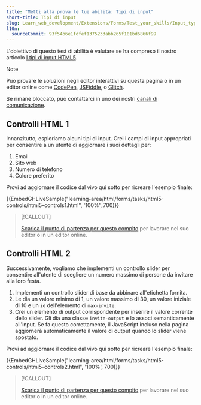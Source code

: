 ```yaml
---
title: "Metti alla prova le tue abilità: Tipi di input"
short-title: Tipi di input
slug: Learn_web_development/Extensions/Forms/Test_your_skills/Input_types
l10n:
  sourceCommit: 93f54b6e1fdfef1375233abb265f101bd6866f99
---
```


L'obiettivo di questo test di abilità è valutare se ha compreso il nostro articolo [I tipi di input HTML5](/it/docs/Learn_web_development/Extensions/Forms/HTML5_input_types).

> [!NOTE]
> Può provare le soluzioni negli editor interattivi su questa pagina o in un editor online come [CodePen](https://codepen.io/), [JSFiddle](https://jsfiddle.net/), o [Glitch](https://glitch.com/).
>
> Se rimane bloccato, può contattarci in uno dei nostri [canali di comunicazione](/it/docs/MDN/Community/Communication_channels).

## Controlli HTML 1

Innanzitutto, esploriamo alcuni tipi di input. Crei i campi di input appropriati per consentire a un utente di aggiornare i suoi dettagli per:

1. Email
2. Sito web
3. Numero di telefono
4. Colore preferito

Provi ad aggiornare il codice dal vivo qui sotto per ricreare l'esempio finale:

{{EmbedGHLiveSample("learning-area/html/forms/tasks/html5-controls/html5-controls1.html", '100%', 700)}}

> [!CALLOUT]
>
> [Scarica il punto di partenza per questo compito](https://github.com/mdn/learning-area/blob/main/html/forms/tasks/html5-controls/html5-controls1-download.html) per lavorare nel suo editor o in un editor online.

## Controlli HTML 2

Successivamente, vogliamo che implementi un controllo slider per consentire all'utente di scegliere un numero massimo di persone da invitare alla loro festa.

1. Implementi un controllo slider di base da abbinare all'etichetta fornita.
2. Le dia un valore minimo di 1, un valore massimo di 30, un valore iniziale di 10 e un `id` dell'elemento di `max-invite`.
3. Crei un elemento di output corrispondente per inserire il valore corrente dello slider. Gli dia una classe `invite-output` e lo associ semanticamente all'input. Se fa questo correttamente, il JavaScript incluso nella pagina aggiornerà automaticamente il valore di output quando lo slider viene spostato.

Provi ad aggiornare il codice dal vivo qui sotto per ricreare l'esempio finale:

{{EmbedGHLiveSample("learning-area/html/forms/tasks/html5-controls/html5-controls2.html", '100%', 700)}}

> [!CALLOUT]
>
> [Scarica il punto di partenza per questo compito](https://github.com/mdn/learning-area/blob/main/html/forms/tasks/html5-controls/html5-controls2-download.html) per lavorare nel suo editor o in un editor online.
